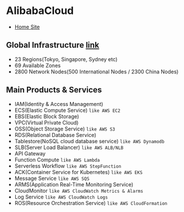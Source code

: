 # AlibabaCloud

* [Home Site](https://www.alibabacloud.com/)

## Global Infrastructure [link](https://www.alibabacloud.com/global-locations?spm=a3c0i.7911826.7854525720.1.441914b3VrVOr0)
* 23 Regions(Tokyo, Singapore, Sydney etc)
* 69 Available Zones
* 2800 Network Nodes(500 International Nodes / 2300 China Nodes)

## Main Products & Services
* IAM(Identity & Access Management)
* ECS(Elastic Compute Service) `like AWS EC2`
* EBS(Elastic Block Storage)
* VPC(Virtual Private Cloud)
* OSS(Object Storage Service) `like AWS S3`
* RDS(Relational Database Service)
* Tablestore(NoSQL cloud database service) `like AWS Dynamodb`
* SLB(Server Load Balancer) `like AWS ALB/NLB`
* API Gateway
* Function Compute `like AWS Lambda`
* Serverless Workflow `like AWS StepFunction`
* ACK(Container Service for Kubernetes) `like AWS EKS`
* Message Service `like AWS SQS`
* ARMS(Application Real-Time Monitoring Service)
* CloudMonitor `like AWS CloudWatch Metrics & Alarms`
* Log Service `like AWS CloudWatch Logs`
* ROS(Resource Orchestration Service) `like AWS CloudFormation`
